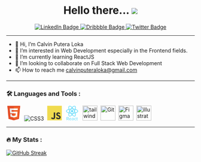 <!-- <div id="header" align="center">
  <img src="https://media.giphy.com/media/MdA16VIoXKKxNE8Stk/giphy.gif" width="100"/>
</div> -->

<h1 align="center">
  Hello there...
  <img src="https://media.giphy.com/media/hvRJCLFzcasrR4ia7z/giphy.gif" width="100px"/>
</h1>

<div id="badges" align="center">
  <a href="https://www.linkedin.com/in/calvinputeraloka/">
    <img src="https://img.shields.io/badge/LinkedIn-blue?style=for-the-badge&logo=linkedin&logoColor=white" alt="LinkedIn Badge"/>
  </a>
  <a href="https://dribbble.com/calvinputera_">
    <img src="https://img.shields.io/badge/Dribbble-ff69b4?style=for-the-badge&logo=dribbble&logoColor=white" alt="Dribbble Badge"/>
  </a>
  <a href="https://twitter.com/calvinputeraa">
    <img src="https://img.shields.io/badge/Twitter-blue?style=for-the-badge&logo=twitter&logoColor=white" alt="Twitter Badge"/>
  </a>
</div>

---

- 👋 Hi, I’m Calvin Putera Loka
- 👀 I’m interested in Web Development especially in the Frontend fields.
- 🌱 I’m currently learning ReactJS
- 💞️ I’m looking to collaborate on Full Stack Web Development
- 📫 How to reach me calvinputeraloka@gmail.com

---

### :hammer_and_wrench: Languages and Tools :

<div>
  <img src="https://github.com/devicons/devicon/blob/master/icons/html5/html5-original.svg" title="HTML5" alt="HTML" width="40" height="40"/>&nbsp;
  <img src="https://cdn.jsdelivr.net/gh/devicons/devicon/icons/css3/css3-original.svg" title="CSS3" alt="CSS3" width="40" height="40"/>&nbsp;
  <img src="https://github.com/devicons/devicon/blob/master/icons/javascript/javascript-original.svg" title="JavaScript" alt="JavaScript" width="40" height="40"/>&nbsp;
  <img src="https://github.com/devicons/devicon/blob/master/icons/react/react-original-wordmark.svg" title="React" alt="React" width="40" height="40"/>&nbsp;
  <img src="https://cdn.jsdelivr.net/gh/devicons/devicon/icons/tailwindcss/tailwindcss-plain.svg" title="tailwind" **alt="tailwind" width="40" height="40"/>&nbsp;
  <img src="https://cdn.jsdelivr.net/gh/devicons/devicon/icons/git/git-original.svg" title="Git" **alt="Git" width="40" height="40"/>&nbsp;
  <img src="https://cdn.jsdelivr.net/gh/devicons/devicon/icons/figma/figma-original.svg" title="Figma" **alt="Figma" width="40" height="40"/>&nbsp;
  <img src="https://cdn.jsdelivr.net/gh/devicons/devicon/icons/illustrator/illustrator-line.svg" title="illustrator" **alt="illustrator" width="40" height="40"/>&nbsp;  
</div>

---

### :fire: My Stats :
[![GitHub Streak](http://github-readme-streak-stats.herokuapp.com?user=calvinputera&theme=dark&background=000000)]()


<!-- [![My Contribution Stats](https://github-contribution-stats.vercel.app/api/?username=calvinputera)](https://github.com/calvinputera/github-contribution-stats/) -->

<!---
calvinputera/calvinputera is a ✨ special ✨ repository because its `README.md` (this file) appears on your GitHub profile.
You can click the Preview link to take a look at your changes.
--->
